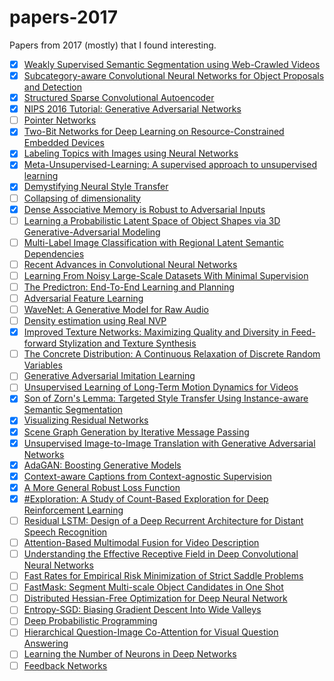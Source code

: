 # papers-2017
Papers from 2017 (mostly) that I found interesting.

- [x] [Weakly Supervised Semantic Segmentation using Web-Crawled Videos](https://arxiv.org/abs/1701.00352)
- [x] [Subcategory-aware Convolutional Neural Networks for Object Proposals and Detection](https://arxiv.org/abs/1604.04693)
- [x] [Structured Sparse Convolutional Autoencoder](https://arxiv.org/abs/1604.04812)
- [x] [NIPS 2016 Tutorial: Generative Adversarial Networks](https://arxiv.org/abs/1701.00160)
- [ ] [Pointer Networks](https://arxiv.org/abs/1506.03134)
- [x] [Two-Bit Networks for Deep Learning on Resource-Constrained Embedded Devices](https://arxiv.org/abs/1701.00485)
- [x] [Labeling Topics with Images using Neural Networks](https://arxiv.org/abs/1608.00470)
- [x] [Meta-Unsupervised-Learning: A supervised approach to unsupervised learning](https://arxiv.org/abs/1612.09030)
- [x] [Demystifying Neural Style Transfer](https://arxiv.org/abs/1701.01036)
- [ ] [Collapsing of dimensionality](https://arxiv.org/abs/1701.00831)
- [x] [Dense Associative Memory is Robust to Adversarial Inputs](https://arxiv.org/abs/1701.00939)
- [ ] [Learning a Probabilistic Latent Space of Object Shapes via 3D Generative-Adversarial Modeling](https://arxiv.org/abs/1610.07584)
- [ ] [Multi-Label Image Classification with Regional Latent Semantic Dependencies](https://arxiv.org/abs/1612.01082)
- [ ] [Recent Advances in Convolutional Neural Networks](https://arxiv.org/abs/1512.07108)
- [ ] [Learning From Noisy Large-Scale Datasets With Minimal Supervision](https://arxiv.org/abs/1701.01619)
- [ ] [The Predictron: End-To-End Learning and Planning](https://arxiv.org/abs/1612.08810)
- [ ] [Adversarial Feature Learning](https://arxiv.org/abs/1605.09782)
- [ ] [WaveNet: A Generative Model for Raw Audio](https://arxiv.org/abs/1609.03499)
- [ ] [Density estimation using Real NVP](https://arxiv.org/abs/1605.08803)
- [x] [Improved Texture Networks: Maximizing Quality and Diversity in Feed-forward Stylization and Texture Synthesis](https://arxiv.org/abs/1701.02096)
- [ ] [The Concrete Distribution: A Continuous Relaxation of Discrete Random Variables](https://arxiv.org/abs/1611.00712)
- [ ] [Generative Adversarial Imitation Learning](https://arxiv.org/abs/1606.03476)
- [ ] [Unsupervised Learning of Long-Term Motion Dynamics for Videos](https://arxiv.org/abs/1701.01821)
- [x] [Son of Zorn's Lemma: Targeted Style Transfer Using Instance-aware Semantic Segmentation](https://arxiv.org/abs/1701.02357)
- [x] [Visualizing Residual Networks](https://arxiv.org/abs/1701.02362)
- [x] [Scene Graph Generation by Iterative Message Passing](https://arxiv.org/abs/1701.02426)
- [x] [Unsupervised Image-to-Image Translation with Generative Adversarial Networks](https://arxiv.org/abs/1701.02676)
- [x] [AdaGAN: Boosting Generative Models](https://arxiv.org/abs/1701.02386)
- [x] [Context-aware Captions from Context-agnostic Supervision](https://arxiv.org/abs/1701.02870)
- [x] [A More General Robust Loss Function](https://arxiv.org/abs/1701.03077)
- [x] [#Exploration: A Study of Count-Based Exploration for Deep Reinforcement Learning](https://arxiv.org/abs/1611.04717)
- [ ] [Residual LSTM: Design of a Deep Recurrent Architecture for Distant Speech Recognition](https://arxiv.org/abs/1701.03360)
- [ ] [Attention-Based Multimodal Fusion for Video Description](https://arxiv.org/abs/1701.03126)
- [ ] [Understanding the Effective Receptive Field in Deep Convolutional Neural Networks](https://arxiv.org/abs/1701.04128)
- [ ] [Fast Rates for Empirical Risk Minimization of Strict Saddle Problems](https://arxiv.org/abs/1701.04271)
- [ ] [FastMask: Segment Multi-scale Object Candidates in One Shot](https://arxiv.org/abs/1612.08843)
- [ ] [Distributed Hessian-Free Optimization for Deep Neural Network](https://arxiv.org/abs/1606.00511)
- [ ] [Entropy-SGD: Biasing Gradient Descent Into Wide Valleys](https://arxiv.org/abs/1611.01838)
- [ ] [Deep Probabilistic Programming](https://arxiv.org/abs/1701.03757)
- [ ] [Hierarchical Question-Image Co-Attention for Visual Question Answering](https://arxiv.org/abs/1606.00061)
- [ ] [Learning the Number of Neurons in Deep Networks](https://arxiv.org/abs/1611.06321)
- [ ] [Feedback Networks](https://arxiv.org/abs/1612.09508)
